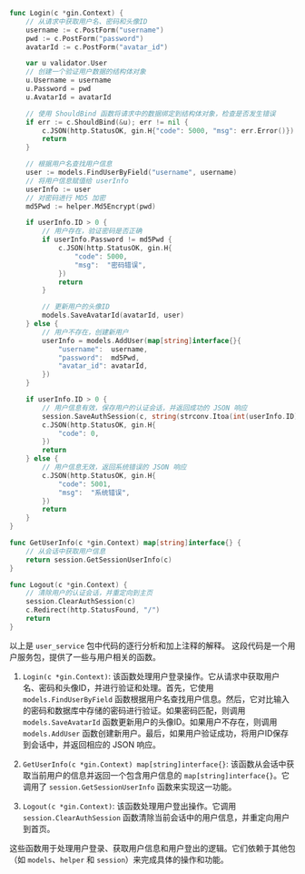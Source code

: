 
```go
func Login(c *gin.Context) {
	// 从请求中获取用户名、密码和头像ID
	username := c.PostForm("username")
	pwd := c.PostForm("password")
	avatarId := c.PostForm("avatar_id")

	var u validator.User
	// 创建一个验证用户数据的结构体对象
	u.Username = username
	u.Password = pwd
	u.AvatarId = avatarId

	// 使用 ShouldBind 函数将请求中的数据绑定到结构体对象，检查是否发生错误
	if err := c.ShouldBind(&u); err != nil {
		c.JSON(http.StatusOK, gin.H{"code": 5000, "msg": err.Error()})
		return
	}

	// 根据用户名查找用户信息
	user := models.FindUserByField("username", username)
	// 将用户信息赋值给 userInfo
	userInfo := user
	// 对密码进行 MD5 加密
	md5Pwd := helper.Md5Encrypt(pwd)

	if userInfo.ID > 0 {
		// 用户存在，验证密码是否正确
		if userInfo.Password != md5Pwd {
			c.JSON(http.StatusOK, gin.H{
				"code": 5000,
				"msg":  "密码错误",
			})
			return
		}

		// 更新用户的头像ID
		models.SaveAvatarId(avatarId, user)
	} else {
		// 用户不存在，创建新用户
		userInfo = models.AddUser(map[string]interface{}{
			"username":  username,
			"password":  md5Pwd,
			"avatar_id": avatarId,
		})
	}

	if userInfo.ID > 0 {
		// 用户信息有效，保存用户的认证会话，并返回成功的 JSON 响应
		session.SaveAuthSession(c, string(strconv.Itoa(int(userInfo.ID))))
		c.JSON(http.StatusOK, gin.H{
			"code": 0,
		})
		return
	} else {
		// 用户信息无效，返回系统错误的 JSON 响应
		c.JSON(http.StatusOK, gin.H{
			"code": 5001,
			"msg":  "系统错误",
		})
		return
	}
}

func GetUserInfo(c *gin.Context) map[string]interface{} {
	// 从会话中获取用户信息
	return session.GetSessionUserInfo(c)
}

func Logout(c *gin.Context) {
	// 清除用户的认证会话，并重定向到主页
	session.ClearAuthSession(c)
	c.Redirect(http.StatusFound, "/")
	return
}
```

以上是 `user_service` 包中代码的逐行分析和加上注释的解释。
这段代码是一个用户服务包，提供了一些与用户相关的函数。

1. `Login(c *gin.Context)`: 该函数处理用户登录操作。它从请求中获取用户名、密码和头像ID，并进行验证和处理。首先，它使用 `models.FindUserByField` 函数根据用户名查找用户信息。然后，它对比输入的密码和数据库中存储的密码进行验证。如果密码匹配，则调用 `models.SaveAvatarId` 函数更新用户的头像ID。如果用户不存在，则调用 `models.AddUser` 函数创建新用户。最后，如果用户验证成功，将用户ID保存到会话中，并返回相应的 JSON 响应。

2. `GetUserInfo(c *gin.Context) map[string]interface{}`: 该函数从会话中获取当前用户的信息并返回一个包含用户信息的 `map[string]interface{}`。它调用了 `session.GetSessionUserInfo` 函数来实现这一功能。

3. `Logout(c *gin.Context)`: 该函数处理用户登出操作。它调用 `session.ClearAuthSession` 函数清除当前会话中的用户信息，并重定向用户到首页。

这些函数用于处理用户登录、获取用户信息和用户登出的逻辑。它们依赖于其他包（如 `models`、`helper` 和 `session`）来完成具体的操作和功能。